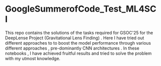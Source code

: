# GoogleSummerofCode_Test_ML4SCI
This repo contains the solutions of the tasks required for GSOC'25 for the DeepLense Project (Gravitational Lens Finding) . Here I have tried out different approaches to to boost the model performance through various different approaches , pre-dominantly CNN architectures . In these notebooks , I have achieved fruitful results and tried to solve the problem with my utmost knowledge. 
